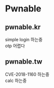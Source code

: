 # Pwnable
<h2>pwnable.kr</h2>
simple login 하는중<br>
otp 어렵다

<h2>pwnable.tw</h2>
CVE-2018-1160 하는중<br>
calc 하는중
